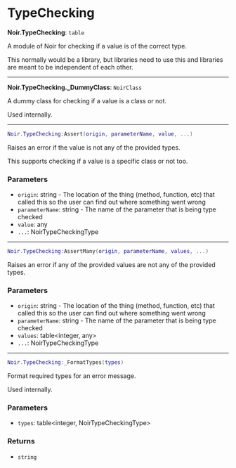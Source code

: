# TypeChecking

**Noir.TypeChecking**: `table`

A module of Noir for checking if a value is of the correct type.

This normally would be a library, but libraries need to use this and libraries are meant to be independent of each other.

---

**Noir.TypeChecking._DummyClass**: `NoirClass`

A dummy class for checking if a value is a class or not.

Used internally.

---

```lua
Noir.TypeChecking:Assert(origin, parameterName, value, ...)
```
Raises an error if the value is not any of the provided types.

This supports checking if a value is a specific class or not too.

### Parameters
- `origin`: string - The location of the thing (method, function, etc) that called this so the user can find out where something went wrong
- `parameterName`: string - The name of the parameter that is being type checked
- `value`: any
- `...`: NoirTypeCheckingType

---

```lua
Noir.TypeChecking:AssertMany(origin, parameterName, values, ...)
```
Raises an error if any of the provided values are not any of the provided types.

### Parameters
- `origin`: string - The location of the thing (method, function, etc) that called this so the user can find out where something went wrong
- `parameterName`: string - The name of the parameter that is being type checked
- `values`: table<integer, any>
- `...`: NoirTypeCheckingType

---

```lua
Noir.TypeChecking:_FormatTypes(types)
```
Format required types for an error message.

Used internally.

### Parameters
- `types`: table<integer, NoirTypeCheckingType>
### Returns
- `string`